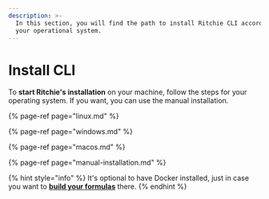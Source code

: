 ```yaml
---
description: >-
  In this section, you will find the path to install Ritchie CLI according to
  your operational system.
---
```


# Install CLI

To **start Ritchie's installation** on your machine, follow the steps for your operating system. If you want, you can use the manual installation.

{% page-ref page="linux.md" %}

{% page-ref page="windows.md" %}

{% page-ref page="macos.md" %}

{% page-ref page="manual-installation.md" %}

{% hint style="info" %}
It's optional to have Docker installed, just in case you want to [**build your formulas**](../../tutorials/formulas/how-to-build-formulas.md) there. 
{% endhint %}



